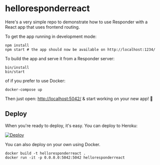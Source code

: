 # helloresponderreact

Here's a very simple repo to demonstrate how to use Responder with a React app
that uses frontend routing.

To get the app running in development mode:

```shell
npm install
npm start # the app should now be available on http://localhost:1234/
```

To build the app and serve it from a Responder server:

```shell
bin/install
bin/start
```

of if you prefer to use Docker:

```shell
docker-compose up
```

Then just open: <http://localhost:5042/> & start working on your new app! 🚀

## Deploy

When you're ready to deploy, it's easy. You can deploy to Heroku:

[![Deploy](https://www.herokucdn.com/deploy/button.svg)](https://heroku.com/deploy)

You can also deploy on your own using Docker.

```shell
docker build -t helloresponderreact .
docker run -it -p 0.0.0.0:5042:5042 helloresponderreact
```
